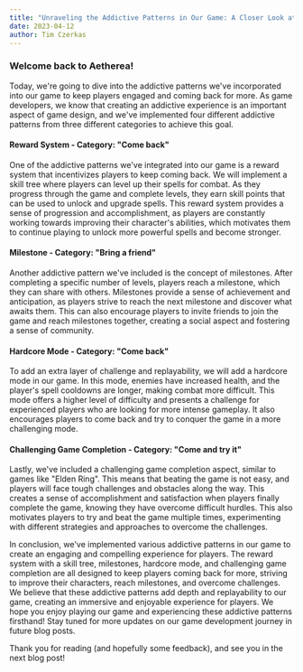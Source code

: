 ```yaml
---
title: "Unraveling the Addictive Patterns in Our Game: A Closer Look at Reward Systems, Milestones, Hardcore Mode, and Challenges"
date: 2023-04-12
author: Tim Czerkas
---
```


### Welcome back to Aetherea! 

Today, we're going to dive into the addictive patterns we've incorporated into our game to keep players engaged and coming back for more. As game developers, we know that creating an addictive experience is an important aspect of game design, and we've implemented four different addictive patterns from three different categories to achieve this goal.

#### Reward System - Category: "Come back"
One of the addictive patterns we've integrated into our game is a reward system that incentivizes players to keep coming back. We will implement a skill tree where players can level up their spells for combat. As they progress through the game and complete levels, they earn skill points that can be used to unlock and upgrade spells. This reward system provides a sense of progression and accomplishment, as players are constantly working towards improving their character's abilities, which motivates them to continue playing to unlock more powerful spells and become stronger.

#### Milestone - Category: "Bring a friend"
Another addictive pattern we've included is the concept of milestones. After completing a specific number of levels, players reach a milestone, which they can share with others. Milestones provide a sense of achievement and anticipation, as players strive to reach the next milestone and discover what awaits them. This can also encourage players to invite friends to join the game and reach milestones together, creating a social aspect and fostering a sense of community.

#### Hardcore Mode - Category: "Come back"
To add an extra layer of challenge and replayability, we will add a hardcore mode in our game. In this mode, enemies have increased health, and the player's spell cooldowns are longer, making combat more difficult. This mode offers a higher level of difficulty and presents a challenge for experienced players who are looking for more intense gameplay. It also encourages players to come back and try to conquer the game in a more challenging mode.

#### Challenging Game Completion - Category: "Come and try it"
Lastly, we've included a challenging game completion aspect, similar to games like "Elden Ring". This means that beating the game is not easy, and players will face tough challenges and obstacles along the way. This creates a sense of accomplishment and satisfaction when players finally complete the game, knowing they have overcome difficult hurdles. This also motivates players to try and beat the game multiple times, experimenting with different strategies and approaches to overcome the challenges.

In conclusion, we've implemented various addictive patterns in our game to create an engaging and compelling experience for players. The reward system with a skill tree, milestones, hardcore mode, and challenging game completion are all designed to keep players coming back for more, striving to improve their characters, reach milestones, and overcome challenges. We believe that these addictive patterns add depth and replayability to our game, creating an immersive and enjoyable experience for players. We hope you enjoy playing our game and experiencing these addictive patterns firsthand! Stay tuned for more updates on our game development journey in future blog posts.

Thank you for reading (and hopefully some feedback), and see you in the next blog post!
